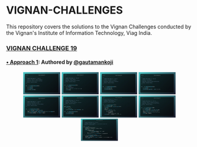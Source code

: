 # VIGNAN-CHALLENGES

This repository covers the solutions to the Vignan Challenges conducted by the Vignan's Institute of Information Technology, Viag India.

### [**VIGNAN CHALLENGE 19**](./vignan-challenge-19/)

#### <a target="_blank" href="https://github.com/gautamankoji">• Approach 1</a>: Authored by <a target="_blank" href="https://github.com/gautamankoji">@gautamankoji</a>

<div align="center">
    <a href="./vignan-challenge-19/challenge-19-gatamankoji/problems/cnt_family_members.py"><kbd><img src="./vignan-challenge-19/challenge-19-gatamankoji/images/count_of_family_members_py.jpeg" title="1. Count of Family Members | gautamankoji" alt="Img count_of_family_members_py" width=100px height=60px></kbd></a>
    <a href="./vignan-challenge-19/challenge-19-gatamankoji/problems/cnt_vowels.py"><kbd><img src="./vignan-challenge-19/challenge-19-gatamankoji/images/count_vowels_py.jpeg" title="2. Count Vowels | gautamankoji" alt="Img count_vowels_py" width=100px height=60px></kbd></a>
    <a href="./vignan-challenge-19/challenge-19-gatamankoji/problems/decimal_binary.py"><kbd><img src="./vignan-challenge-19/challenge-19-gatamankoji/images/decimal_to_binary_py.jpeg" title="3. Decimal To Binary | gautamankoji" alt="Img decimal_to_binary_py" width=100px height=60px></kbd></a>
    <a href="./vignan-challenge-19/challenge-19-gatamankoji/problems/find_number.py"><kbd><img src="./vignan-challenge-19/challenge-19-gatamankoji/images/find_number_py.jpeg" title="4. Find Number | gautamankoji" alt="Img find_number_py" width=100px height=60px></kbd></a>
    <a href="./vignan-challenge-19/challenge-19-gatamankoji/problems/max_score_in_row.py"><kbd><img src="./vignan-challenge-19/challenge-19-gatamankoji/images/max_score_in_row_py.jpeg" title="5. Max Score in Row | gautamankoji" alt="Img max_score_in_row_py" width=100px height=60px></kbd></a>
    <a href="./vignan-challenge-19/challenge-19-gatamankoji/problems/nth_fibonacci.py"><kbd><img src="./vignan-challenge-19/challenge-19-gatamankoji/images/nth_fibonacci_py.jpeg" title="6. Nth Fibonacci | gautamankoji" alt="Img nth_fibonacci_py" width=100px height=60px></kbd></a>
    <a href="./vignan-challenge-19/challenge-19-gatamankoji/problems/pair_dragons.py"><kbd><img src="./vignan-challenge-19/challenge-19-gatamankoji/images/pair_dragons_py.jpeg" title="7. Pair Dragons | gautamankoji" alt="Img pair_dragons_py" width=100px height=60px></kbd></a>
    <a href="./vignan-challenge-19/challenge-19-gatamankoji/problems/power_of_negetive_num.py"><kbd><img src="./vignan-challenge-19/challenge-19-gatamankoji/images/power_of_negative_numbers_py.jpeg" title="8. Power of Negative Numbers  | gautamankoji" alt="Img power_of_negative_numbers_py" width=100px height=60px></kbd></a>
    <a href="./vignan-challenge-19/challenge-19-gatamankoji/problems/sum_of_primes.py"><kbd><img src="./vignan-challenge-19/challenge-19-gatamankoji/images/sum_of_primes_py.jpeg" title="9. Sum of Primes | gautamankoji" alt="Img sum_of_primes_py" width=100px height=60px></kbd></a>
</div>
